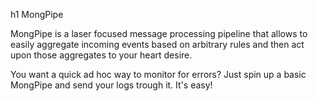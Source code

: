 ﻿h1 MongPipe 

MongPipe is a laser focused message processing pipeline that allows to easily aggregate incoming events based on arbitrary rules and then act upon those aggregates to your heart desire.

You want a quick ad hoc way to monitor for errors? Just spin up a basic MongPipe and send your logs trough it. It's easy!
